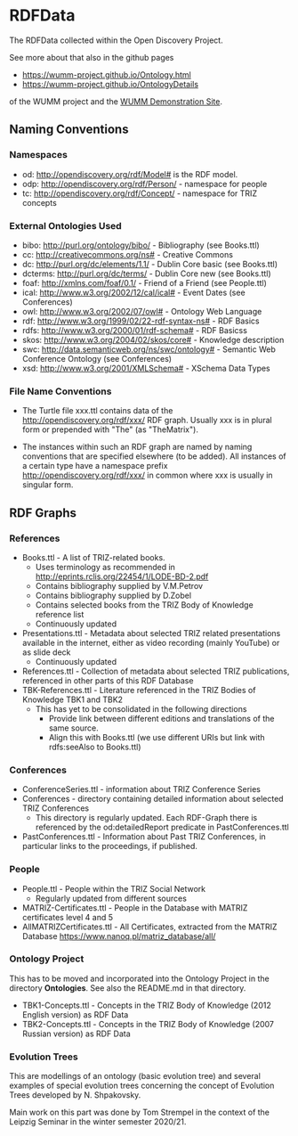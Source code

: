 # RDFData

The RDFData collected within the Open Discovery Project.

See more about that also in the github pages
* <https://wumm-project.github.io/Ontology.html>
* <https://wumm-project.github.io/OntologyDetails>

of the WUMM project and the
[WUMM Demonstration Site](http://wumm.uni-leipzig.de/index.php).

## Naming Conventions

### Namespaces

* od: <http://opendiscovery.org/rdf/Model#> is the RDF model.
* odp: <http://opendiscovery.org/rdf/Person/> - namespace for people
* tc: <http://opendiscovery.org/rdf/Concept/> - namespace for TRIZ concepts

### External Ontologies Used

* bibo: <http://purl.org/ontology/bibo/> - Bibliography (see Books.ttl)
* cc: <http://creativecommons.org/ns#> - Creative Commons
* dc: <http://purl.org/dc/elements/1.1/> - Dublin Core basic (see Books.ttl)
* dcterms: <http://purl.org/dc/terms/> - Dublin Core new (see Books.ttl)
* foaf: <http://xmlns.com/foaf/0.1/> - Friend of a Friend (see People.ttl)
* ical: <http://www.w3.org/2002/12/cal/ical#> - Event Dates (see Conferences)
* owl: <http://www.w3.org/2002/07/owl#> - Ontology Web Language
* rdf: <http://www.w3.org/1999/02/22-rdf-syntax-ns#> - RDF Basics
* rdfs: <http://www.w3.org/2000/01/rdf-schema#> - RDF Basicss
* skos: <http://www.w3.org/2004/02/skos/core#> - Knowledge description 
* swc: <http://data.semanticweb.org/ns/swc/ontology#> - Semantic Web Conference Ontology (see Conferences) 
* xsd: <http://www.w3.org/2001/XMLSchema#> - XSchema Data Types

### File Name Conventions

* The Turtle file xxx.ttl contains data of the
  <http://opendiscovery.org/rdf/xxx/> RDF graph. Usually xxx is in plural
  form or prepended with "The" (as "TheMatrix").

* The instances within such an RDF graph are named by naming conventions that
  are specified elsewhere (to be added). All instances of a certain type have
  a namespace prefix <http://opendiscovery.org/rdf/xxx/> in common where xxx
  is usually in singular form.

## RDF Graphs

### References

* Books.ttl - A list of TRIZ-related books.
  * Uses terminology as recommended in <http://eprints.rclis.org/22454/1/LODE-BD-2.pdf>
  * Contains bibliography supplied by V.M.Petrov
  * Contains bibliography supplied by D.Zobel
  * Contains selected books from the TRIZ Body of Knowledge reference list
  * Continuously updated
* Presentations.ttl - Metadata about selected TRIZ related presentations
  available in the internet, either as video recording (mainly YouTube) or as
  slide deck
  * Continuously updated
* References.ttl - Collection of metadata about selected TRIZ publications,
  referenced in other parts of this RDF Database
* TBK-References.ttl - Literature referenced in the TRIZ Bodies of Knowledge
  TBK1 and TBK2
  * This has yet to be consolidated in the following directions
    * Provide link between different editions and translations of the same source.
    * Align this with Books.ttl (we use different URIs but link with
      rdfs:seeAlso to Books.ttl)

### Conferences

* ConferenceSeries.ttl - information about TRIZ Conference Series
* Conferences - directory containing detailed information about selected TRIZ
  Conferences
  * This directory is regularly updated. Each RDF-Graph there is referenced by
    the od:detailedReport predicate in PastConferences.ttl  
* PastConferences.ttl - Information about Past TRIZ Conferences, in particular
  links to the proceedings, if published.

### People

* People.ttl - People within the TRIZ Social Network
  * Regularly updated from different  sources
* MATRIZ-Certificates.ttl - People in the Database with MATRIZ certificates
  level 4 and 5
* AllMATRIZCertificates.ttl - All Certificates, extracted from the MATRIZ
  Database <https://www.nanoq.pl/matriz_database/all/>

### Ontology Project

This has to be moved and incorporated into the Ontology Project in the
directory __Ontologies__.  See also the README.md in that directory.

* TBK1-Concepts.ttl - Concepts in the TRIZ Body of Knowledge (2012 English
  version) as RDF Data
* TBK2-Concepts.ttl - Concepts in the TRIZ Body of Knowledge (2007 Russian
  version) as RDF Data

### Evolution Trees

This are modellings of an ontology (basic evolution tree) and several examples
of special evolution trees concerning the concept of Evolution Trees developed
by N. Shpakovsky.

Main work on this part was done by Tom Strempel in the context of the Leipzig
Seminar in the winter semester 2020/21.
